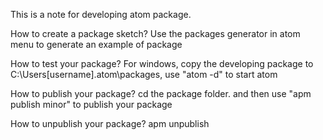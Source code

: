 This is a note for developing atom package.

How to create a package sketch? Use the packages generator in atom menu to generate an example of package

How to test your package? For windows, copy the developing package to C:\Users\[username]\.atom\packages, use "atom -d" to start atom

How to publish your package? cd the package folder. and then use "apm publish minor" to publish your package

How to unpublish your package? apm unpublish <package-name>
